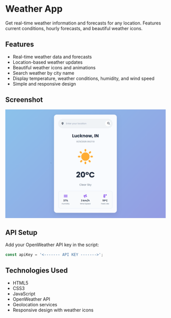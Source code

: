 # Weather App
Get real-time weather information and forecasts for any location.
Features current conditions, hourly forecasts, and beautiful weather icons.


## Features
- Real-time weather data and forecasts
- Location-based weather updates
- Beautiful weather icons and animations
- Search weather by city name
- Display temperature, weather conditions, humidity, and wind speed
- Simple and responsive design


## Screenshot
![screenshot](screenshot.png)


## API Setup
Add your OpenWeather API key in the script:
```js
const apiKey = '<------- API KEY ------->';
```

## Technologies Used
- HTML5
- CSS3
- JavaScript
- OpenWeather API
- Geolocation services
- Responsive design with weather icons